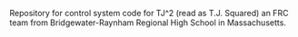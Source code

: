 Repository for control system code for TJ^2 (read as T.J. Squared) an FRC team from Bridgewater-Raynham Regional High School in Massachusetts.